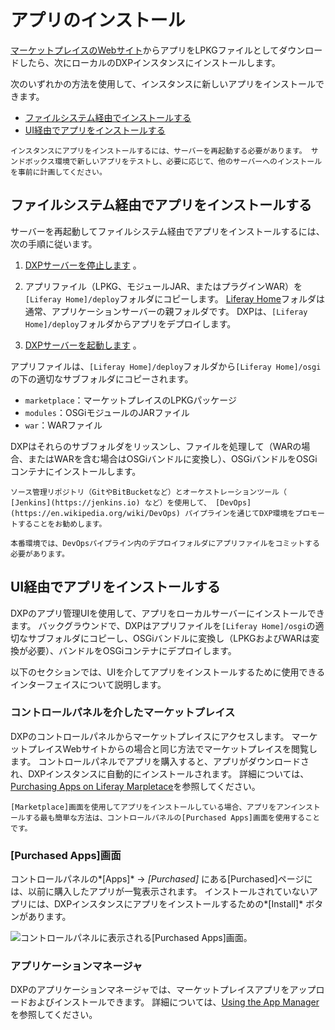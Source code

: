 # アプリのインストール

[マーケットプレイスのWebサイト](https://web.liferay.com/marketplace)からアプリをLPKGファイルとしてダウンロードしたら、次にローカルのDXPインスタンスにインストールします。

次のいずれかの方法を使用して、インスタンスに新しいアプリをインストールできます。

  - [ファイルシステム経由でインストールする](#installing-apps-via-the-file-system)
  - [UI経由でアプリをインストールする](#installing-apps-via-the-ui)

```{important}
インスタンスにアプリをインストールするには、サーバーを再起動する必要があります。 サンドボックス環境で新しいアプリをテストし、必要に応じて、他のサーバーへのインストールを事前に計画してください。
```

## ファイルシステム経由でアプリをインストールする

サーバーを再起動してファイルシステム経由でアプリをインストールするには、次の手順に従います。

1.  [ DXPサーバーを停止します](../../installation-and-upgrades/installing-liferay/running-liferay-dxp-for-the-first-time.md#shutdown) 。

2.  アプリファイル（LPKG、モジュールJAR、またはプラグインWAR）を`[Liferay Home]/deploy`フォルダにコピーします。 [Liferay Home](../../installation-and-upgrades/reference/liferay-home.md)フォルダは通常、アプリケーションサーバーの親フォルダです。 DXPは、`[Liferay Home]/deploy`フォルダからアプリをデプロイします。

3.  [ DXPサーバーを起動します](../../installation-and-upgrades/installing-liferay/running-liferay-dxp-for-the-first-time.md#startup) 。

アプリファイルは、`[Liferay Home]/deploy`フォルダから`[Liferay Home]/osgi`の下の適切なサブフォルダにコピーされます。

  - `marketplace`：マーケットプレイスのLPKGパッケージ
  - `modules`：OSGiモジュールのJARファイル
  - `war`：WARファイル

DXPはそれらのサブフォルダをリッスンし、ファイルを処理して（WARの場合、またはWARを含む場合はOSGiバンドルに変換し）、OSGiバンドルをOSGiコンテナにインストールします。

```{note}
ソース管理リポジトリ（GitやBitBucketなど）とオーケストレーションツール（ [Jenkins](https://jenkins.io) など）を使用して、 [DevOps](https://en.wikipedia.org/wiki/DevOps) パイプラインを通じてDXP環境をプロモートすることをお勧めします。

本番環境では、DevOpsパイプライン内のデプロイフォルダにアプリファイルをコミットする必要があります。
```

## UI経由でアプリをインストールする

DXPのアプリ管理UIを使用して、アプリをローカルサーバーにインストールできます。 バックグラウンドで、DXPはアプリファイルを`[Liferay Home]/osgi`の適切なサブフォルダにコピーし、OSGiバンドルに変換し（LPKGおよびWARは変換が必要）、バンドルをOSGiコンテナにデプロイします。

以下のセクションでは、UIを介してアプリをインストールするために使用できるインターフェイスについて説明します。

### コントロールパネルを介したマーケットプレイス

DXPのコントロールパネルからマーケットプレイスにアクセスします。 マーケットプレイスWebサイトからの場合と同じ方法でマーケットプレイスを閲覧します。 コントロールパネルでアプリを購入すると、アプリがダウンロードされ、DXPインスタンスに自動的にインストールされます。 詳細については、[Purchasing Apps on Liferay Marpletace](../installing-and-managing-apps/purchasing-apps-on-liferay-marketplace.md)を参照してください。

```{note}
[Marketplace]画面を使用してアプリをインストールしている場合、アプリをアンインストールする最も簡単な方法は、コントロールパネルの[Purchased Apps]画面を使用することです。
```

### [Purchased Apps]画面

コントロールパネルの*[Apps]* → *[Purchased]* にある[Purchased]ページには、以前に購入したアプリが一覧表示されます。 インストールされていないアプリには、DXPインスタンスにアプリをインストールするための*[Install]* ボタンがあります。

![コントロールパネルに表示される[Purchased Apps]画面。](./installing-apps/images/01.png)

### アプリケーションマネージャ

DXPのアプリケーションマネージャでは、マーケットプレイスアプリをアップロードおよびインストールできます。 詳細については、[Using the App Manager](./using-the-app-manager.md)を参照してください。
